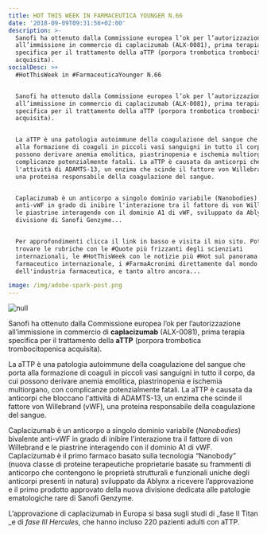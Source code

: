 ```yaml
---
title: HOT THIS WEEK IN FARMACEUTICA YOUNGER N.66
date: '2018-09-09T09:31:56+02:00'
description: >-
  Sanofi ha ottenuto dalla Commissione europea l’ok per l’autorizzazione
  all’immissione in commercio di caplacizumab (ALX-0081), prima terapia
  specifica per il trattamento della aTTP (porpora trombotica trombocitopenica
  acquisita).
socialDesc: >+
  #HotThisWeek in #FarmaceuticaYounger N.66


  Sanofi ha ottenuto dalla Commissione europea l’ok per l’autorizzazione
  all’immissione in commercio di caplacizumab (ALX-0081), prima terapia
  specifica per il trattamento della aTTP (porpora trombotica trombocitopenica
  acquisita).


  La aTTP è una patologia autoimmune della coagulazione del sangue che porta
  alla formazione di coaguli in piccoli vasi sanguigni in tutto il corpo, da cui
  possono derivare anemia emolitica, piastrinopenia e ischemia multiorgano, con
  complicanze potenzialmente fatali. La aTTP è causata da anticorpi che bloccano
  l'attività di ADAMTS-13, un enzima che scinde il fattore von Willebrand (vWF),
  una proteina responsabile della coagulazione del sangue.


  Caplacizumab è un anticorpo a singolo dominio variabile (Nanobodies) bivalente
  anti-vWF in grado di inibire l'interazione tra il fattore di von Willebrand e
  le piastrine interagendo con il dominio A1 di vWF, sviluppato da Ablynx,
  divisione di Sanofi Genzyme...


  Per approfondimenti clicca il link in basso e visita il mio sito. Potrai
  trovare le rubriche con le #Quote più frizzanti degli scienziati
  internazionali, le #HotThisWeek con le notizie più #Hot sul panorama del
  farmaceutico internazionale, i #FarmaAcronimi direttamente dal mondo
  dell'industria farmaceutica, e tanto altro ancora...

image: /img/adobe-spark-post.png
---
```

![null](/img/adobe-spark-post.png)

Sanofi ha ottenuto dalla Commissione europea l’ok per l’autorizzazione all’immissione in commercio di **caplacizumab** (ALX-0081), prima terapia specifica per il trattamento della **aTTP** (porpora trombotica trombocitopenica acquisita).

La aTTP è una patologia autoimmune della coagulazione del sangue che porta alla formazione di coaguli in piccoli vasi sanguigni in tutto il corpo, da cui possono derivare anemia emolitica, piastrinopenia e ischemia multiorgano, con complicanze potenzialmente fatali. La aTTP è causata da anticorpi che bloccano l'attività di ADAMTS-13, un enzima che scinde il fattore von Willebrand (vWF), una proteina responsabile della coagulazione del sangue.

Caplacizumab è un anticorpo a singolo dominio variabile (_Nanobodies_) bivalente anti-vWF in grado di inibire l'interazione tra il fattore di von Willebrand e le piastrine interagendo con il dominio A1 di vWF. Caplacizumab è il primo farmaco basato sulla tecnologia “Nanobody” (nuova classe di proteine terapeutiche proprietarie basate su frammenti di anticorpo che contengono le proprietà strutturali e funzionali uniche degli anticorpi presenti in natura) sviluppato da Ablynx a ricevere l’approvazione e il primo prodotto approvato della nuova divisione dedicata alle patologie ematologiche rare di Sanofi Genzyme.

L’approvazione di caplacizumab in Europa si basa sugli studi di _fase II Titan _e di _fase III Hercules_, che hanno incluso 220 pazienti adulti con aTTP.
